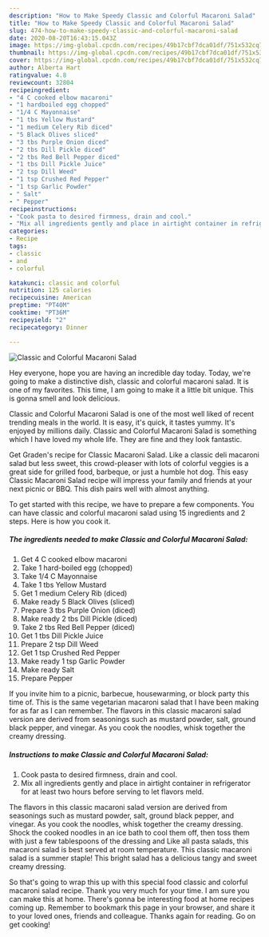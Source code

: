 ```yaml
---
description: "How to Make Speedy Classic and Colorful Macaroni Salad"
title: "How to Make Speedy Classic and Colorful Macaroni Salad"
slug: 474-how-to-make-speedy-classic-and-colorful-macaroni-salad
date: 2020-08-20T16:43:15.043Z
image: https://img-global.cpcdn.com/recipes/49b17cbf7dca01df/751x532cq70/classic-and-colorful-macaroni-salad-recipe-main-photo.jpg
thumbnail: https://img-global.cpcdn.com/recipes/49b17cbf7dca01df/751x532cq70/classic-and-colorful-macaroni-salad-recipe-main-photo.jpg
cover: https://img-global.cpcdn.com/recipes/49b17cbf7dca01df/751x532cq70/classic-and-colorful-macaroni-salad-recipe-main-photo.jpg
author: Alberta Hart
ratingvalue: 4.8
reviewcount: 32804
recipeingredient:
- "4 C cooked elbow macaroni"
- "1 hardboiled egg chopped"
- "1/4 C Mayonnaise"
- "1 tbs Yellow Mustard"
- "1 medium Celery Rib diced"
- "5 Black Olives sliced"
- "3 tbs Purple Onion diced"
- "2 tbs Dill Pickle diced"
- "2 tbs Red Bell Pepper diced"
- "1 tbs Dill Pickle Juice"
- "2 tsp Dill Weed"
- "1 tsp Crushed Red Pepper"
- "1 tsp Garlic Powder"
- " Salt"
- " Pepper"
recipeinstructions:
- "Cook pasta to desired firmness, drain and cool."
- "Mix all ingredients gently and place in airtight container in refrigerator for at least two hours before serving to let flavors meld."
categories:
- Recipe
tags:
- classic
- and
- colorful

katakunci: classic and colorful 
nutrition: 125 calories
recipecuisine: American
preptime: "PT40M"
cooktime: "PT36M"
recipeyield: "2"
recipecategory: Dinner

---
```



![Classic and Colorful Macaroni Salad](https://img-global.cpcdn.com/recipes/49b17cbf7dca01df/751x532cq70/classic-and-colorful-macaroni-salad-recipe-main-photo.jpg)

Hey everyone, hope you are having an incredible day today. Today, we're going to make a distinctive dish, classic and colorful macaroni salad. It is one of my favorites. This time, I am going to make it a little bit unique. This is gonna smell and look delicious.

Classic and Colorful Macaroni Salad is one of the most well liked of recent trending meals in the world. It is easy, it's quick, it tastes yummy. It's enjoyed by millions daily. Classic and Colorful Macaroni Salad is something which I have loved my whole life. They are fine and they look fantastic.

Get Graden&#39;s recipe for Classic Macaroni Salad. Like a classic deli macaroni salad but less sweet, this crowd-pleaser with lots of colorful veggies is a great side for grilled food, barbeque, or just a humble hot dog. This easy Classic Macaroni Salad recipe will impress your family and friends at your next picnic or BBQ. This dish pairs well with almost anything.


To get started with this recipe, we have to prepare a few components. You can have classic and colorful macaroni salad using 15 ingredients and 2 steps. Here is how you cook it.

<!--inarticleads1-->

##### The ingredients needed to make Classic and Colorful Macaroni Salad:

1. Get 4 C cooked elbow macaroni
1. Take 1 hard-boiled egg (chopped)
1. Take 1/4 C Mayonnaise
1. Take 1 tbs Yellow Mustard
1. Get 1 medium Celery Rib (diced)
1. Make ready 5 Black Olives (sliced)
1. Prepare 3 tbs Purple Onion (diced)
1. Make ready 2 tbs Dill Pickle (diced)
1. Take 2 tbs Red Bell Pepper (diced)
1. Get 1 tbs Dill Pickle Juice
1. Prepare 2 tsp Dill Weed
1. Get 1 tsp Crushed Red Pepper
1. Make ready 1 tsp Garlic Powder
1. Make ready  Salt
1. Prepare  Pepper


If you invite him to a picnic, barbecue, housewarming, or block party this time of. This is the same vegetarian macaroni salad that I have been making for as far as I can remember. The flavors in this classic macaroni salad version are derived from seasonings such as mustard powder, salt, ground black pepper, and vinegar. As you cook the noodles, whisk together the creamy dressing. 

<!--inarticleads2-->

##### Instructions to make Classic and Colorful Macaroni Salad:

1. Cook pasta to desired firmness, drain and cool.
1. Mix all ingredients gently and place in airtight container in refrigerator for at least two hours before serving to let flavors meld.


The flavors in this classic macaroni salad version are derived from seasonings such as mustard powder, salt, ground black pepper, and vinegar. As you cook the noodles, whisk together the creamy dressing. Shock the cooked noodles in an ice bath to cool them off, then toss them with just a few tablespoons of the dressing and Like all pasta salads, this macaroni salad is best served at room temperature. This classic macaroni salad is a summer staple! This bright salad has a delicious tangy and sweet creamy dressing. 

So that's going to wrap this up with this special food classic and colorful macaroni salad recipe. Thank you very much for your time. I am sure you can make this at home. There's gonna be interesting food at home recipes coming up. Remember to bookmark this page in your browser, and share it to your loved ones, friends and colleague. Thanks again for reading. Go on get cooking!
